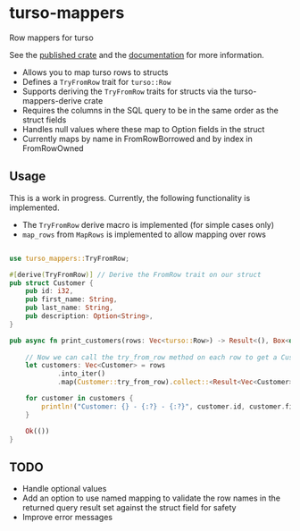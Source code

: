 # turso-mappers

Row mappers for turso

See the [published crate](https://crates.io/crates/turso-mappers) and
the [documentation](https://docs.rs/crate/turso-mappers/latest) for more information.

- Allows you to map turso rows to structs
- Defines a `TryFromRow` trait for `turso::Row`
- Supports deriving the `TryFromRow` traits for structs via the turso-mappers-derive crate
- Requires the columns in the SQL query to be in the same order as the struct fields
- Handles null values where these map to Option<T> fields in the struct
- Currently maps by name in FromRowBorrowed and by index in FromRowOwned

## Usage

This is a work in progress. Currently, the following functionality is implemented.

- The `TryFromRow` derive macro is implemented (for simple cases only)
- `map_rows` from `MapRows` is implemented to allow mapping over rows

```rust

use turso_mappers::TryFromRow;

#[derive(TryFromRow)] // Derive the FromRow trait on our struct
pub struct Customer {
    pub id: i32,
    pub first_name: String,
    pub last_name: String,
    pub description: Option<String>,
}

pub async fn print_customers(rows: Vec<turso::Row>) -> Result<(), Box<dyn std::error::Error>> {
    
    // Now we can call the try_from_row method on each row to get a Customer struct
    let customers: Vec<Customer> = rows
            .into_iter()
            .map(Customer::try_from_row).collect::<Result<Vec<Customer>, _>>()?;

    for customer in customers {
        println!("Customer: {} - {:?} - {:?}", customer.id, customer.first_name, customer.last_name);
    }

    Ok(())
}


```

## TODO

- Handle optional values
- Add an option to use named mapping to validate the row names in the returned query result set against the struct field for safety
- Improve error messages
